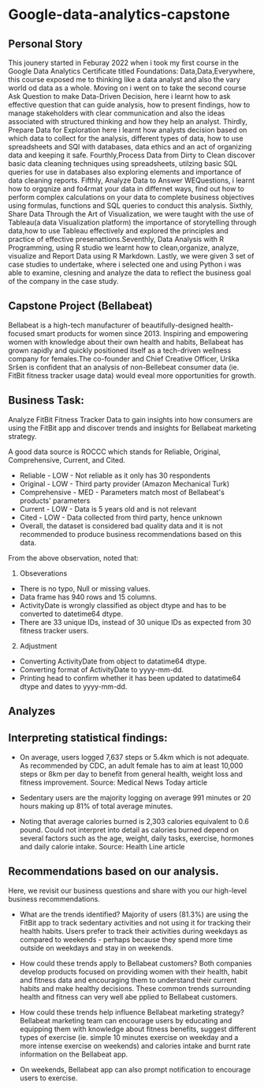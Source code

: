 # Google-data-analytics-capstone
## Personal Story

This jounery started in Feburay 2022 when i took my first course in the Google Data Analytics Certificate titled Foundations: Data,Data,Everywhere, this course exposed
me to thinking like a data analyst and also the vary world od data as a whole. Moving on i went on to take the second course Ask Question to make Data-Driven Decision,
here i learnt how to ask effective question that can guide analysis, how to present findings, how to manage stakeholders with clear communication and also the ideas 
associated with structured thinking and how they help an analyst. Thirdly, Prepare Data for Exploration here i learnt how analysts decision based on which data to 
collect for the analysis, different types of data, how to use spreadsheets and SQl with databases, data ethics and an act of organizing data and keeping it safe.
Fourthly,Process Data from Dirty to Clean discover basic data cleaning techniques using spreadsheets, utilzing basic SQL queries for use in databases also exploring 
elements and importance of data cleaning reports. Fifthly, Analyze Data to Answer WEQuestions, i learnt how to orgqnize and fo4rmat your data in differnet ways, find out how to perform complex calculations on your data to complete business objectives using formulas, functions and SQL queries to conduct this analysis. Sixthly, Share Data Through the Art of Visualization, we were taught with the use of Tableau(a data Visualization platform) the importance of storytelling through data,how to use Tableau effectively and explored the principles and practice of effective presenattions.Seventhly, Data Analysis with R Programming, using R studio we learnt how to clean,organize, analyze, visualize and Report Data using R Markdown. Lastly, we were given 3 set of case studies to undertake, where i selected one and using Python i was able to examine, clesning and analyze the data to reflect the business goal of the company in the case study.

## Capstone Project (Bellabeat)

Bellabeat is a high-tech manufacturer of beautifully-designed health-focused smart products for women since 2013. Inspiring and empowering women with knowledge 
about their own health and habits, Bellabeat has grown rapidly and quickly positioned itself as a tech-driven wellness company for females.The co-founder and Chief 
Creative Officer, Urška Sršen is confident that an analysis of non-Bellebeat consumer data (ie. FitBit fitness tracker usage data) would eveal more opportunities 
for growth.

## Business Task:
Analyze FitBit Fitness Tracker Data to gain insights into how consumers are using the FitBit app and discover trends and insights for Bellabeat marketing strategy.

A good data source is ROCCC which stands for Reliable, Original, Comprehensive, Current, and Cited.

- Reliable - LOW - Not reliable as it only has 30 respondents
- Original - LOW - Third party provider (Amazon Mechanical Turk)
- Comprehensive - MED - Parameters match most of Bellabeat's products' parameters
- Current - LOW - Data is 5 years old and is not relevant
- Cited - LOW - Data collected from third party, hence unknown
- Overall, the dataset is considered bad quality data and it is not recommended to produce business recommendations based on this data.

From the above observation, noted that:
1. Obseverations
- There is no typo, Null or missing values.
- Data frame has 940 rows and 15 columns.
- ActivityDate is wrongly classified as object dtype and has to be converted to datetime64 dtype.
- There are 33 unique IDs, instead of 30 unique IDs as expected from 30 fitness tracker users.

2. Adjustment
- Converting ActivityDate from object to datatime64 dtype.
- Converting format of ActivityDate to yyyy-mm-dd. 
- Printing head to confirm whether it has been updated to datatime64 dtype and dates to yyyy-mm-dd.


## Analyzes

## Interpreting statistical findings:
- On average, users logged 7,637 steps or 5.4km which is not adequate. As recommended by CDC, an adult female has to aim at least 10,000 steps or
8km per day to benefit from general health, weight loss and fitness improvement. Source: Medical News Today article

- Sedentary users are the majority logging on average 991 minutes or 20 hours making up 81% of total average minutes.

- Noting that average calories burned is 2,303 calories equivalent to 0.6 pound. Could not interpret into detail as calories burned depend on several 
factors such as the age, weight, daily tasks, exercise, hormones and daily calorie intake. Source: Health Line article


## Recommendations based on our analysis.

Here, we revisit our business questions and share with you our high-level business recommendations.

- What are the trends identified?
Majority of users (81.3%) are using the FitBit app to track sedentary activities and not using it for tracking their health habits.
Users prefer to track their activities during weekdays as compared to weekends - perhaps because they spend more time outside on weekdays and stay in on weekends.

- How could these trends apply to Bellabeat customers?
Both companies develop products focused on providing women with their health, habit and fitness data and encouraging them to understand their current habits and 
make healthy decisions. These common trends surrounding health and fitness can very well abe pplied to Bellabeat customers.

- How could these trends help influence Bellabeat marketing strategy?
Bellabeat marketing team can encourage users by educating and equipping them with knowledge about fitness benefits, suggest different types of exercise 
(ie. simple 10 minutes exercise on weekday and a more intense exercise on weekends) and calories intake and burnt rate information on the Bellabeat app.

- On weekends, Bellabeat app can also prompt notification to encourage users to exercise.
